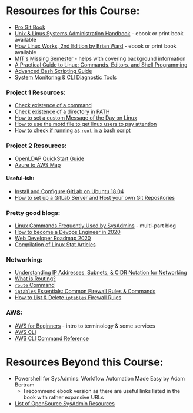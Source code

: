 # Resources for this Course:

- [Pro Git Book](https://git-scm.com/book/en/v2)
- [Unix & Linus Systems Administration Handbook](https://www.oreilly.com/library/view/unix-and-linux/9780134278308/) - ebook or print book available
- [How Linux Works, 2nd Edition by Brian Ward](https://nostarch.com/howlinuxworks2) - ebook or print book available
- [MIT's Missing Semester](https://missing.csail.mit.edu/) - helps with covering background information
- [A Practical Guide to Linux: Commands, Editors, and Shell Programming](https://www.oreilly.com/library/view/a-practical-guide/9780133085129/)
- [Advanced Bash Scripting Guide](https://tldp.org/LDP/abs/html/)
- [System Monitoring & CLI Diagnostic Tools](https://docs.monadical.com/s/system-monitoring-tools)

### Project 1 Resources:

- [Check existence of a command](https://stackoverflow.com/questions/592620/how-can-i-check-if-a-program-exists-from-a-bash-script)
- [Check existence of a directory in PATH](https://stackoverflow.com/questions/1396066/detect-if-users-path-has-a-specific-directory-in-it)
- [How to set a custom Message of the Day on Linux](https://linuxconfig.org/how-to-set-a-custom-message-of-the-day-on-linux)
- [How to use the motd file to get linux users to pay attention](https://www.networkworld.com/article/3219736/how-to-use-the-motd-file-to-get-linux-users-to-pay-attention.amp.html)
- [How to check if running as `root` in a bash script](https://stackoverflow.com/questions/18215973/how-to-check-if-running-as-root-in-a-bash-script)

### Project 2 Resources:

- [OpenLDAP QuickStart Guide](https://www.openldap.org/doc/admin24/quickstart.html)
- [Azure to AWS Map](https://itnext.io/azure-to-aws-map-70d4c56f55a7)

#### Useful-ish:

- [Install and Configure GitLab on Ubuntu 18.04](https://www.howtoforge.com/tutorial/how-to-install-and-configure-gitlab-on-ubuntu-1804/)
- [How to set up a GitLab Server and Host your own Git Repositories](https://www.techrepublic.com/article/how-to-set-up-a-gitlab-server-and-host-your-own-git-repositories/)

### Pretty good blogs:

- [Linux Commands Frequently Used by SysAdmins](https://haydenjames.io/linux-commands-frequently-used-by-linux-sysadmins-part-1/) - multi-part blog
- [How to become a Devops Engineer in 2020](https://devopscube.com/become-devops-engineer/)
- [Web Developer Roadmap 2020](https://github.com/kamranahmedse/developer-roadmap)
- [Compilation of Linux Stat Articles](https://github.com/kamranahmedse/developer-roadmap)

### Networking:

- [Understanding IP Addresses, Subnets, & CIDR Notation for Networking](https://www.digitalocean.com/community/tutorials/understanding-ip-addresses-subnets-and-cidr-notation-for-networking)
- [What is Routing?](https://www.cloudflare.com/learning/network-layer/what-is-routing/)
- [`route` Command](https://www.ibm.com/support/knowledgecenter/ssw_aix_72/r_commands/route.html)
- [`iptables` Essentials: Common Firewall Rules & Commands](https://www.digitalocean.com/community/tutorials/iptables-essentials-common-firewall-rules-and-commands)
- [How to List & Delete `iptables` Firewall Rules](https://www.digitalocean.com/community/tutorials/how-to-list-and-delete-iptables-firewall-rules)

### AWS:

- [AWS for Beginners](https://www.cloudways.com/blog/aws-for-beginners/) - intro to terminology & some services
- [AWS CLI](https://aws.amazon.com/cli/)
- [AWS CLI Command Reference](https://docs.aws.amazon.com/cli/latest/reference/#available-services)

# Resources Beyond this Course:

- Powershell for SysAdmins: Workflow Automation Made Easy by Adam Bertram
  - I recommend ebook version as there are useful links listed in the book with rather expansive URLs
- [List of OpenSource SysAdmin Resources](https://github.com/kahun/awesome-sysadmin)
